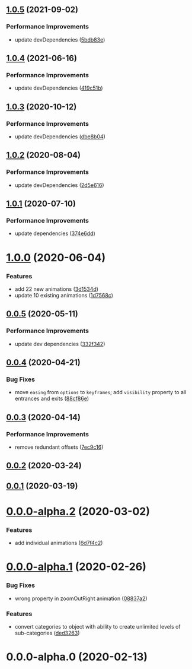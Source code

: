 ## [1.0.5](https://github.com/webanimate/animate.web/compare/v1.0.4...v1.0.5) (2021-09-02)

### Performance Improvements

- update devDependencies ([5bdb83e](https://github.com/webanimate/animate.web/commit/5bdb83e01db456117a80801403f29598e7cfb509))

## [1.0.4](https://github.com/webanimate/animate.web/compare/v1.0.3...v1.0.4) (2021-06-16)

### Performance Improvements

- update devDependencies ([419c51b](https://github.com/webanimate/animate.web/commit/419c51b9af8a959151ae0c6fc4b1b7205e2ad121))

## [1.0.3](https://github.com/webanimate/animate.web/compare/v1.0.2...v1.0.3) (2020-10-12)

### Performance Improvements

- update devDependencies ([dbe8b04](https://github.com/webanimate/animate.web/commit/dbe8b046923a691523a0795c106b28c2adc10d78))

## [1.0.2](https://github.com/webanimate/animate.web/compare/v1.0.1...v1.0.2) (2020-08-04)

### Performance Improvements

- update devDependencies ([2d5e616](https://github.com/webanimate/animate.web/commit/2d5e616809983d6fe7c4c095e0a7b8e762904dad))

## [1.0.1](https://github.com/webanimate/animate.web/compare/v1.0.0...v1.0.1) (2020-07-10)

### Performance Improvements

- update dependencies ([374e6dd](https://github.com/webanimate/animate.web/commit/374e6dd423d9f11efc82f5999c9be2984a79131f))

# [1.0.0](https://github.com/webanimate/animate.web/compare/v0.0.5...v1.0.0) (2020-06-04)

### Features

- add 22 new animations ([3d1534d](https://github.com/webanimate/animate.web/commit/3d1534df7dc472f2c7d41df0561a3edc3eb04eff))
- update 10 existing animations ([1d7568c](https://github.com/webanimate/animate.web/commit/1d7568c0724015a1c0ff957e9435c50d6789f6fe))

## [0.0.5](https://github.com/webanimate/animate.web/compare/v0.0.4...v0.0.5) (2020-05-11)

### Performance Improvements

- update dev dependencies ([332f342](https://github.com/webanimate/animate.web/commit/332f342c9a9dc9e0b9cbae4aa5c5f7cb8935dc9b))

## [0.0.4](https://github.com/webanimate/animate.web/compare/v0.0.3...v0.0.4) (2020-04-21)

### Bug Fixes

- move `easing` from `options` to `keyframes`; add `visibility` property to all entrances and exits ([88cf86e](https://github.com/webanimate/animate.web/commit/88cf86e02d570e5771df0241fbf7855963c50be7))

## [0.0.3](https://github.com/webanimate/animate.web/compare/v0.0.2...v0.0.3) (2020-04-14)

### Performance Improvements

- remove redundant offsets ([7ec9c16](https://github.com/webanimate/animate.web/commit/7ec9c16839b7d980cb7b82540978613c5903c2a6))

## [0.0.2](https://github.com/webanimate/animate.web/compare/v0.0.1...v0.0.2) (2020-03-24)

## [0.0.1](https://github.com/webanimate/animate.web/compare/v0.0.0-alpha.2...v0.0.1) (2020-03-19)

# [0.0.0-alpha.2](https://github.com/webanimate/animate.web/compare/v0.0.0-alpha.1...v0.0.0-alpha.2) (2020-03-02)

### Features

- add individual animations ([6d7f4c2](https://github.com/webanimate/animate.web/commit/6d7f4c214308770371e37720114888ac6debd182))

# [0.0.0-alpha.1](https://github.com/webanimate/animate.web/compare/v0.0.0-alpha.0...v0.0.0-alpha.1) (2020-02-26)

### Bug Fixes

- wrong property in zoomOutRight animation ([08837a2](https://github.com/webanimate/animate.web/commit/08837a2646b8374a5b5446c5aae867ed6fb1da08))

### Features

- convert categories to object with ability to create unlimited levels of sub-categories ([ded3263](https://github.com/webanimate/animate.web/commit/ded3263c90678cfc2428551524aaaa9ba153d0d5))

# 0.0.0-alpha.0 (2020-02-13)
